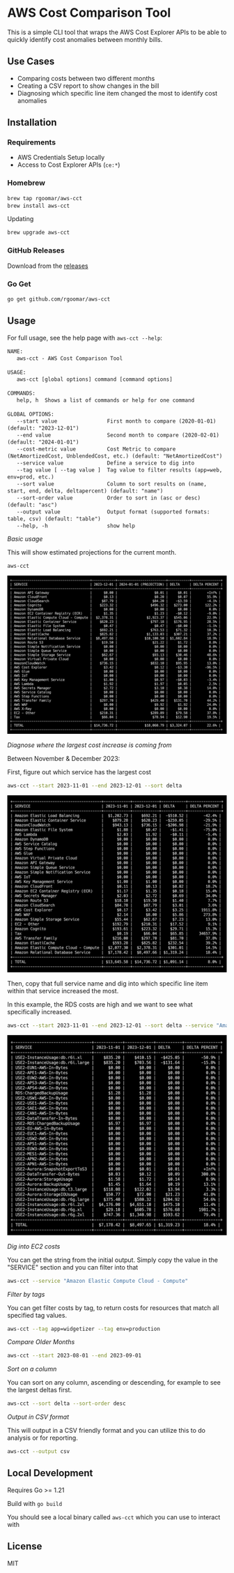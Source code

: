 # AWS Cost Comparison Tool

This is a simple CLI tool that wraps the AWS Cost Explorer APIs to be able to quickly identify cost anomalies between monthly bills.

## Use Cases

* Comparing costs between two different months
* Creating a CSV report to show changes in the bill
* Diagnosing which specific line item changed the most to identify cost anomalies

## Installation

### Requirements

* AWS Credentials Setup locally
* Access to Cost Explorer APIs (`ce:*`)

### Homebrew

```bash
brew tap rgoomar/aws-cct
brew install aws-cct
```

Updating
```bash
brew upgrade aws-cct
```

### GitHub Releases

Download from the [releases](https://github.com/rgoomar/aws-cct/releases)

### Go Get

```bash
go get github.com/rgoomar/aws-cct
```

## Usage

For full usage, see the help page with `aws-cct --help`:

```
NAME:
   aws-cct - AWS Cost Comparison Tool

USAGE:
   aws-cct [global options] command [command options]

COMMANDS:
   help, h  Shows a list of commands or help for one command

GLOBAL OPTIONS:
   --start value                First month to compare (2020-01-01) (default: "2023-12-01")
   --end value                  Second month to compare (2020-02-01) (default: "2024-01-01")
   --cost-metric value          Cost Metric to compare (NetAmortizedCost, UnblendedCost, etc.) (default: "NetAmortizedCost")
   --service value              Define a service to dig into
   --tag value [ --tag value ]  Tag value to filter results (app=web, env=prod, etc.)
   --sort value                 Column to sort results on (name, start, end, delta, deltapercent) (default: "name")
   --sort-order value           Order to sort in (asc or desc) (default: "asc")
   --output value               Output format (supported formats: table, csv) (default: "table")
   --help, -h                   show help
```

*Basic usage*

This will show estimated projections for the current month.

```bash
aws-cct
```

![basic usage](screenshots/basic-usage.png "Basic Usage")

*Diagnose where the largest cost increase is coming from*

Between November & December 2023:

First, figure out which service has the largest cost
```bash
aws-cct --start 2023-11-01 --end 2023-12-01 --sort delta
```
![rds cost increase](screenshots/rds-increase.png "RDS Increase Part 1")

Then, copy that full service name and dig into which specific line item within that service increased the most.

In this example, the RDS costs are high and we want to see what specifically increased.
```bash
aws-cct --start 2023-11-01 --end 2023-12-01 --sort delta --service "Amazon Relational Database Service"
```

![rds cost increase 2](screenshots/rds-increase-2.png "RDS Increase Part 2")

*Dig into EC2 costs*

You can get the string from the initial output. Simply copy the value in the "SERVICE" section and you can filter into that
```bash
aws-cct --service "Amazon Elastic Compute Cloud - Compute"
```

*Filter by tags*

You can get filter costs by tag, to return costs for resources that match all specified tag values.
```bash
aws-cct --tag app=widgetizer --tag env=production
```

*Compare Older Months*
```bash
aws-cct --start 2023-08-01 --end 2023-09-01
```

*Sort on a column*

You can sort on any column, ascending or descending, for example to see the largest deltas first.
```bash
aws-cct --sort delta --sort-order desc
```

*Output in CSV format*

This will output in a CSV friendly format and you can utilize this to do analysis or for reporting.
```bash
aws-cct --output csv
```


## Local Development

Requires Go >= 1.21

Build with `go build`

You should see a local binary called `aws-cct` which you can use to interact with

## License

MIT
